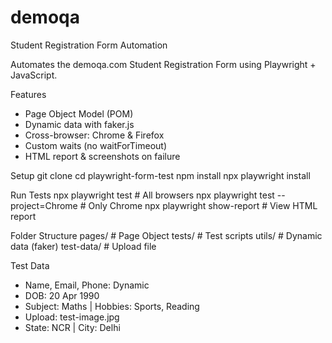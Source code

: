 # demoqa


Student Registration Form Automation

Automates the demoqa.com Student Registration Form using Playwright + JavaScript.

Features
- Page Object Model (POM)
- Dynamic data with faker.js
- Cross-browser: Chrome & Firefox
- Custom waits (no waitForTimeout)
- HTML report & screenshots on failure

Setup
git clone <your-repo-url>
cd playwright-form-test
npm install
npx playwright install

Run Tests
npx playwright test                # All browsers
npx playwright test --project=Chrome  # Only Chrome
npx playwright show-report         # View HTML report

Folder Structure
pages/         # Page Object
tests/         # Test scripts
utils/         # Dynamic data (faker)
test-data/     # Upload file

Test Data
- Name, Email, Phone: Dynamic
- DOB: 20 Apr 1990
- Subject: Maths | Hobbies: Sports, Reading
- Upload: test-image.jpg
- State: NCR | City: Delhi
